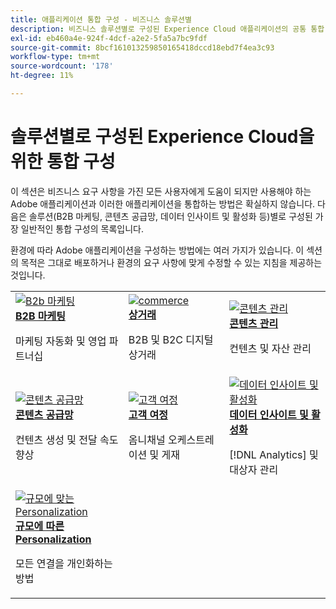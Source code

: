 ```yaml
---
title: 애플리케이션 통합 구성 - 비즈니스 솔루션별
description: 비즈니스 솔루션별로 구성된 Experience Cloud 애플리케이션의 공통 통합 구성에 대해 알아봅니다.
exl-id: eb460a4e-924f-4dcf-a2e2-5fa5a7bc9fdf
source-git-commit: 8bcf161013259850165418dccd18ebd7f4ea3c93
workflow-type: tm+mt
source-wordcount: '178'
ht-degree: 11%

---
```


# 솔루션별로 구성된 Experience Cloud을 위한 통합 구성

이 섹션은 비즈니스 요구 사항을 가진 모든 사용자에게 도움이 되지만 사용해야 하는 Adobe 애플리케이션과 이러한 애플리케이션을 통합하는 방법은 확실하지 않습니다. 다음은 솔루션(B2B 마케팅, 콘텐츠 공급망, 데이터 인사이트 및 활성화 등)별로 구성된 가장 일반적인 통합 구성의 목록입니다.

환경에 따라 Adobe 애플리케이션을 구성하는 방법에는 여러 가지가 있습니다. 이 섹션의 목적은 그대로 배포하거나 환경의 요구 사항에 맞게 수정할 수 있는 지침을 제공하는 것입니다.

<table>
<tr>
    <td>
      <a  href="./b2b.md"><img alt="B2b 마케팅" src="https://cdn.experienceleague.adobe.com/thumb/b2b.png?lang=ko"/></a>
      <div><strong><a href="./b2b.md">B2B 마케팅</a></strong></div>
      <p>
        마케팅 자동화 및 영업 파트너십
      </p>
    </td>
   <td>
      <a  href="./commerce.md"><img alt="commerce" src="https://cdn.experienceleague.adobe.com/thumb/commerce.png?lang=ko"/></a>
      <div><strong><a href="./commerce.md">상거래</a></strong></div>
      <p>
        B2B 및 B2C 디지털 상거래
      </p>
   </td>    
   <td>
      <a  href="./content-management.md"><img alt="콘텐츠 관리" src="https://cdn.experienceleague.adobe.com/thumb/content-management.png?lang=ko"/></a>
      <div><strong><a href="./content-management.md">콘텐츠 관리</a></strong></div>
      <p>
        컨텐츠 및 자산 관리
      </p>
   </td>
</tr>
<tr>
   <td>
      <a  href="./content-supply-chain.md"><img alt="콘텐츠 공급망" src="https://cdn.experienceleague.adobe.com/thumb/content-supply-chain.png?lang=ko"/></a>
      <div><strong><a href="./content-supply-chain.md">콘텐츠 공급망</a></strong></div>
      <p>
        컨텐츠 생성 및 전달 속도 향상
      </p> 
    </td>
   <td>
      <a  href="./customer-journeys.md"><img alt="고객 여정" src="https://cdn.experienceleague.adobe.com/thumb/customer-journeys.png?lang=ko"/></a>
      <div><strong><a href="./customer-journeys.md">고객 여정</a></strong></div>
      <p>
        옴니채널 오케스트레이션 및 게재
      </p> 
    </td>
   <td>
      <a  href="./data-insights.md"><img alt="데이터 인사이트 및 활성화" src="https://cdn.experienceleague.adobe.com/thumb/data-insights.png?lang=ko"/></a>
      <div><strong><a href="./data-insights.md"> 데이터 인사이트 및 활성화</a></strong></div>
      <p>
        [!DNL Analytics] 및 대상자 관리
      </p>
   </td>  
</tr>
<tr>
   <td>
      <a  href="./personalization.md"><img alt="규모에 맞는 Personalization" src="https://cdn.experienceleague.adobe.com/thumb/personalization.png?lang=ko"/></a>
      <div><strong><a href="./personalization.md">규모에 따른 Personalization</a></strong></div>
      <p>
        모든 연결을 개인화하는 방법
      </p>
   </td>
</table>
